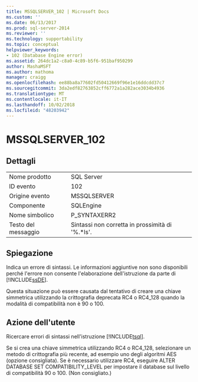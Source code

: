 ```yaml
---
title: MSSQLSERVER_102 | Microsoft Docs
ms.custom: ''
ms.date: 06/13/2017
ms.prod: sql-server-2014
ms.reviewer: ''
ms.technology: supportability
ms.topic: conceptual
helpviewer_keywords:
- 102 (Database Engine error)
ms.assetid: 264dc1a2-c8a0-4c89-b5f6-951baf950299
author: MashaMSFT
ms.author: mathoma
manager: craigg
ms.openlocfilehash: ee88ba8a77602fd50412669f96e1e16ddcdd37c7
ms.sourcegitcommit: 3da2edf82763852cff6772a1a282ace3034b4936
ms.translationtype: MT
ms.contentlocale: it-IT
ms.lasthandoff: 10/02/2018
ms.locfileid: "48203942"
---
```

# <a name="mssqlserver102"></a>MSSQLSERVER_102
    
## <a name="details"></a>Dettagli  
  
|||  
|-|-|  
|Nome prodotto|SQL Server|  
|ID evento|102|  
|Origine evento|MSSQLSERVER|  
|Componente|SQLEngine|  
|Nome simbolico|P_SYNTAXERR2|  
|Testo del messaggio|Sintassi non corretta in prossimità di '%.*ls'.|  
  
## <a name="explanation"></a>Spiegazione  
 Indica un errore di sintassi. Le informazioni aggiuntive non sono disponibili perché l'errore non consente l'elaborazione dell'istruzione da parte di [!INCLUDE[ssDE](../../includes/ssde-md.md)].  
  
 Questa situazione può essere causata dal tentativo di creare una chiave simmetrica utilizzando la crittografia deprecata RC4 o RC4_128 quando la modalità di compatibilità non è 90 o 100.  
  
## <a name="user-action"></a>Azione dell'utente  
 Ricercare errori di sintassi nell'istruzione [!INCLUDE[tsql](../../includes/tsql-md.md)].  
  
 Se si crea una chiave simmetrica utilizzando RC4 o RC4_128, selezionare un metodo di crittografia più recente, ad esempio uno degli algoritmi AES (opzione consigliata). Se è necessario utilizzare RC4, eseguire ALTER DATABASE SET COMPATIBILITY_LEVEL per impostare il database sul livello di compatibilità 90 o 100. (Non consigliato.)  
  
  
